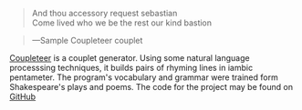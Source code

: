 > And thou accessory request sebastian<br />Come lived who we be the rest our kind bastion

> &mdash;Sample Coupleteer couplet

[Coupleteer](http://coupleteer.theodinspire.com/) is a couplet generator. Using
some natural language processsing techniques, it builds pairs of rhyming lines
in iambic pentameter. The program's vocabulary and grammar were trained form
Shakespeare's plays and poems. The code for the project may be found on
[GitHub](https://github.com/theodinspire/coupleteer)
